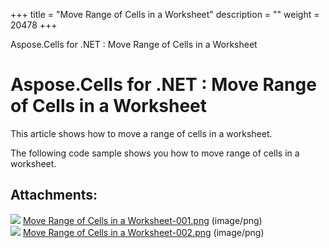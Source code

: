 +++
title = "Move Range of Cells in a Worksheet" 
description = "" 
weight = 20478 
+++

Aspose.Cells for .NET : Move Range of Cells in a Worksheet  

# Aspose.Cells for .NET : Move Range of Cells in a Worksheet


This article shows how to move a range of cells in a worksheet.

The following code sample shows you how to move range of cells in a worksheet.

## Attachments:

![](https://docs2.aspose.com/cells/net/images/icons/bullet_blue.gif) [Move Range of Cells in a Worksheet-001.png](https://docs2.aspose.com/cells/net/attachments/5017626/5112257.png) (image/png)  
![](https://docs2.aspose.com/cells/net/images/icons/bullet_blue.gif) [Move Range of Cells in a Worksheet-002.png](https://docs2.aspose.com/cells/net/attachments/5017626/5112254.png) (image/png)  

